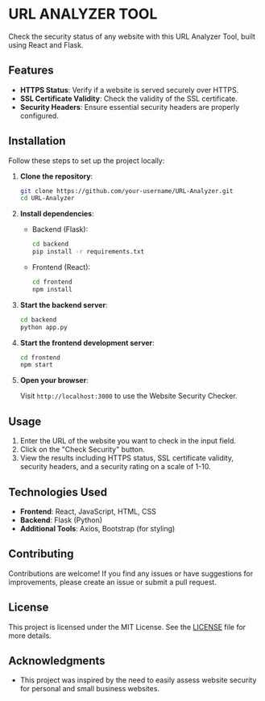 
# URL ANALYZER TOOL

Check the security status of any website with this URL Analyzer Tool, built using React and Flask.

## Features

- **HTTPS Status**: Verify if a website is served securely over HTTPS.
- **SSL Certificate Validity**: Check the validity of the SSL certificate.
- **Security Headers**: Ensure essential security headers are properly configured.

## Installation

Follow these steps to set up the project locally:

1. **Clone the repository**:

   ```bash
   git clone https://github.com/your-username/URL-Analyzer.git
   cd URL-Analyzer
   ```

2. **Install dependencies**:

   - Backend (Flask):
     ```bash
     cd backend
     pip install -r requirements.txt
     ```
   
   - Frontend (React):
     ```bash
     cd frontend
     npm install
     ```

3. **Start the backend server**:

   ```bash
   cd backend
   python app.py
   ```

4. **Start the frontend development server**:

   ```bash
   cd frontend
   npm start
   ```

5. **Open your browser**:

   Visit `http://localhost:3000` to use the Website Security Checker.

## Usage

1. Enter the URL of the website you want to check in the input field.
2. Click on the "Check Security" button.
3. View the results including HTTPS status, SSL certificate validity, security headers, and a security rating on a scale of 1-10.

## Technologies Used

- **Frontend**: React, JavaScript, HTML, CSS
- **Backend**: Flask (Python)
- **Additional Tools**: Axios, Bootstrap (for styling)

## Contributing

Contributions are welcome! If you find any issues or have suggestions for improvements, please create an issue or submit a pull request.

## License

This project is licensed under the MIT License. See the [LICENSE](./LICENSE) file for more details.

## Acknowledgments

- This project was inspired by the need to easily assess website security for personal and small business websites.

